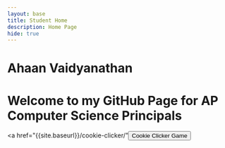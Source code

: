 ```yaml
---
layout: base
title: Student Home 
description: Home Page
hide: true
---
```


# Ahaan Vaidyanathan 
# Welcome to my GitHub Page for AP Computer Science Principals 



<a href="{{site.baseurl}}/cookie-clicker/"<button>Cookie Clicker Game</button></a>


